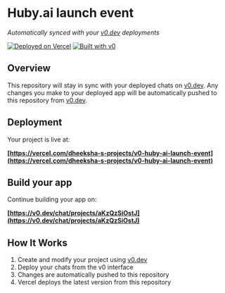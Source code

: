 # Huby.ai launch event

*Automatically synced with your [v0.dev](https://v0.dev) deployments*

[![Deployed on Vercel](https://img.shields.io/badge/Deployed%20on-Vercel-black?style=for-the-badge&logo=vercel)](https://vercel.com/dheeksha-s-projects/v0-huby-ai-launch-event)
[![Built with v0](https://img.shields.io/badge/Built%20with-v0.dev-black?style=for-the-badge)](https://v0.dev/chat/projects/aKzQzSiOstJ)

## Overview

This repository will stay in sync with your deployed chats on [v0.dev](https://v0.dev).
Any changes you make to your deployed app will be automatically pushed to this repository from [v0.dev](https://v0.dev).

## Deployment

Your project is live at:

**[https://vercel.com/dheeksha-s-projects/v0-huby-ai-launch-event](https://vercel.com/dheeksha-s-projects/v0-huby-ai-launch-event)**

## Build your app

Continue building your app on:

**[https://v0.dev/chat/projects/aKzQzSiOstJ](https://v0.dev/chat/projects/aKzQzSiOstJ)**

## How It Works

1. Create and modify your project using [v0.dev](https://v0.dev)
2. Deploy your chats from the v0 interface
3. Changes are automatically pushed to this repository
4. Vercel deploys the latest version from this repository